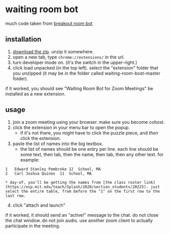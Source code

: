 # waiting room bot

much code taken from [breakout room bot](https://github.com/HackyExtensionsForZoomMeetings/BreakoutRoomsBotForZoomMeetings)

## installation

1. [download the zip](https://github.com/cjquines/waiting-room-bot/archive/master.zip). unzip it somewhere.
2. open a new tab, type `chrome://extensions/` in the url.
3. turn developer mode on. (it's the switch in the upper-right.)
4. click load unpacked (in the top left). select the "extension" folder that you unzipped (it may be in the folder called waiting-room-bost-master folder).

if it worked, you should see "Waiting Room Bot for Zoom Meetings" be installed as a new extension.

## usage

1. join a zoom meeting using your browser. make sure you become cohost.
2. click the extension in your menu bar to open the popup.
    * if it's not there, you might have to click the puzzle piece, and *then* click the extension.
3. paste the list of names into the big textbox.
    * the list of names should be one entry per line. each line should be some text, then tab, then the name, then tab, then any other text. for example:
```
1	Edward Stanley Pembroke	12	School, MA
2	Carl Joshua Quines	11	School, MA
```
    * day-of, you'll be getting the names from [the class roster link](https://esp.mit.edu/teach/Splash/2020/section_students/20225). just select the entire table, from before the "1" on the first row to the last row.

4. click "attach and launch"

if it worked, it should send an "active!" message to the chat. do not close the chat window. do not join audio. use another zoom client to actually participate in the meeting.
